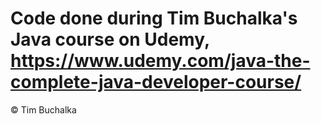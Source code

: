 # Code done during Tim Buchalka's Java course on Udemy, https://www.udemy.com/java-the-complete-java-developer-course/ 
© Tim Buchalka
